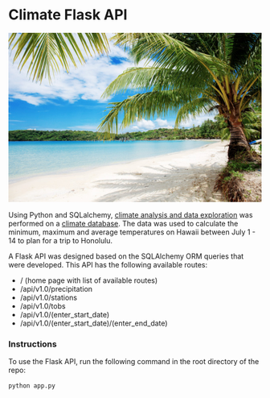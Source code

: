 # Climate Flask API
![palm-tree-beach](https://github.com/remco-mooij/climate-api/blob/master/palm-tree.jpg)

Using Python and SQLalchemy, [climate analysis and data exploration](https://github.com/remco-mooij/climate-app/blob/master/climate_analysis.ipynb) was performed on a [climate database](https://github.com/remco-mooij/climate-app/blob/master/Resources/hawaii.sqlite).
The data was used to calculate the minimum, maximum and average temperatures on Hawaii between July 1 - 14 to plan for a trip to Honolulu.

A Flask API was designed based on the SQLAlchemy ORM queries that were developed. This API has the following available routes:


* / (home page with list of available routes)
* /api/v1.0/precipitation
* /api/v1.0/stations
* /api/v1.0/tobs
* /api/v1.0/(enter_start_date)
* /api/v1.0/(enter_start_date)/(enter_end_date)

### Instructions
To use the Flask API, run the following command in the root directory of the repo:
```
python app.py
```
